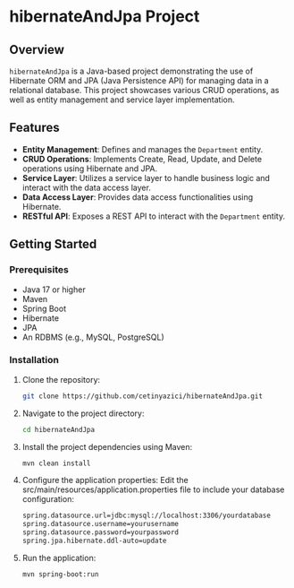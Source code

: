 # hibernateAndJpa Project

## Overview

`hibernateAndJpa` is a Java-based project demonstrating the use of Hibernate ORM and JPA (Java Persistence API) for managing data in a relational database. This project showcases various CRUD operations, as well as entity management and service layer implementation.

## Features

- **Entity Management**: Defines and manages the `Department` entity.
- **CRUD Operations**: Implements Create, Read, Update, and Delete operations using Hibernate and JPA.
- **Service Layer**: Utilizes a service layer to handle business logic and interact with the data access layer.
- **Data Access Layer**: Provides data access functionalities using Hibernate.
- **RESTful API**: Exposes a REST API to interact with the `Department` entity.

## Getting Started

### Prerequisites

- Java 17 or higher
- Maven
- Spring Boot
- Hibernate
- JPA
- An RDBMS (e.g., MySQL, PostgreSQL)

### Installation

1. Clone the repository:

   ```bash
   git clone https://github.com/cetinyazici/hibernateAndJpa.git
   ```

2. Navigate to the project directory:
   ```bash
   cd hibernateAndJpa
   ```
3. Install the project dependencies using Maven:
   ```bash
   mvn clean install
   ```
4. Configure the application properties:
   Edit the src/main/resources/application.properties file to include your database configuration:
   ```bash
   spring.datasource.url=jdbc:mysql://localhost:3306/yourdatabase
   spring.datasource.username=yourusername
   spring.datasource.password=yourpassword
   spring.jpa.hibernate.ddl-auto=update
   ```
5. Run the application:

   ```bash
   mvn spring-boot:run

   ```
